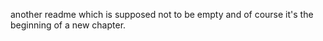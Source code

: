 another readme which is supposed not to be empty and of course it's the beginning of a new chapter.
